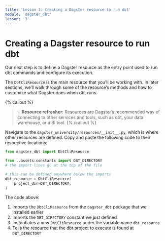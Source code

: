 ```yaml
---
title: 'Lesson 3: Creating a Dagster resource to run dbt'
module: 'dagster_dbt'
lesson: '3'
---
```


# Creating a Dagster resource to run dbt

Our next step is to define a Dagster resource as the entry point used to run dbt commands and configure its execution.

The `DbtCliResource` is the main resource that you’ll be working with. In later sections, we’ll walk through some of the resource’s methods and how to customize what Dagster does when dbt runs.

{% callout %}

> 💡 **Resource refresher:** Resources are Dagster’s recommended way of connecting to other services and tools, such as dbt, your data warehouse, or a BI tool.
> {% /callout %}

Navigate to the `dagster_university/resources/__init__.py`, which is where other resources are defined. Copy and paste the following code to their respective locations:

```python
from dagster_dbt import DbtCliResource

from ..assets.constants import DBT_DIRECTORY
# the import lines go at the top of the file

# this can be defined anywhere below the imports
dbt_resource = DbtCliResource(
    project_dir=DBT_DIRECTORY,
)
```

The code above:

1. Imports the `DbtCliResource` from the `dagster_dbt` package that we installed earlier
2. Imports the `DBT_DIRECTORY` constant we just defined
3. Instantiates a new `DbtCliResource` under the variable name `dbt_resource`
4. Tells the resource that the dbt project to execute is found at `DBT_DIRECTORY`
